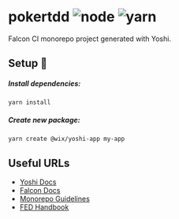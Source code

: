 # pokertdd ![node](https://img.shields.io/badge/node-v16.14.0-brightgreen) ![yarn](https://img.shields.io/badge/yarn-berry-blue)

Falcon CI monorepo project generated with Yoshi.

## Setup 🔧

##### Install dependencies:

```console
yarn install
```

##### Create new package:

```console
yarn create @wix/yoshi-app my-app
```

## Useful URLs

- [Yoshi Docs](https://bo.wix.com/pages/yoshi/)
- [Falcon Docs](https://dev.wix.com/docs/rnd-general/devex/falcon/quick-start)
- [Monorepo Guidelines](https://dev.wix.com/docs/fed-guild/articles/guidelines/monorepos/introduction)
- [FED Handbook](https://github.com/wix-private/fed-handbook#welcome-to-the-fed-handbook)
